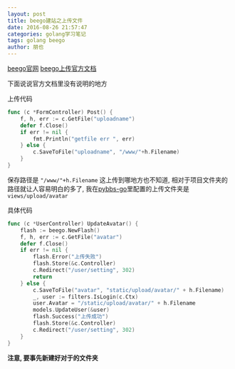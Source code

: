 ```yaml
---
layout: post
title: beego建站之上传文件
date: 2016-08-26 21:57:47
categories: golang学习笔记
tags: golang beego
author: 朋也
---
```


[beego官网](http://beego.me)
[beego上传官方文档](http://beego.me/docs/mvc/controller/params.md)

下面说说官方文档里没有说明的地方

上传代码

```go
func (c *FormController) Post() {
    f, h, err := c.GetFile("uploadname")
    defer f.Close()
    if err != nil {
        fmt.Println("getfile err ", err)
    } else {
        c.SaveToFile("uploadname", "/www/"+h.Filename)
    }
}
```




保存路径是 `"/www/"+h.Filename` 这上传到哪地方也不知道, 相对于项目文件夹的路径就让人容易明白的多了,
我在[pybbs-go](https://github.com/tomoya92/pybbs-go/)里配置的上传文件夹是 `views/upload/avatar`

具体代码

```go
func (c *UserController) UpdateAvatar() {
	flash := beego.NewFlash()
	f, h, err := c.GetFile("avatar")
	defer f.Close()
	if err != nil {
		flash.Error("上传失败")
		flash.Store(&c.Controller)
		c.Redirect("/user/setting", 302)
		return
	} else {
		c.SaveToFile("avatar", "static/upload/avatar/" + h.Filename)
		_, user := filters.IsLogin(c.Ctx)
		user.Avatar = "/static/upload/avatar/" + h.Filename
		models.UpdateUser(&user)
		flash.Success("上传成功")
		flash.Store(&c.Controller)
		c.Redirect("/user/setting", 302)
	}
}
```

**注意, 要事先新建好对于的文件夹**
